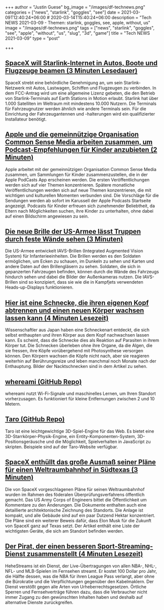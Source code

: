 +++
author = "Justin Guese"
bg_image = "/images/df-technews.png"
categories = ["news", "starlink", "goggles", "see"]
date = 2021-03-09T12:40:24+06:00 # 2020-03-14T15:40:24+06:00
description = "Tech NEWS 2021-03-09 - Themen: starlink, goggles, see, apple, without, us"
image = "/images/df-technews.png"
tags = ["news", "starlink", "goggles", "see", "apple", "without", "us", "slug", "3d", "game"]
title = "Tech NEWS 2021-03-09"
type = "post"

+++

## [SpaceX will Starlink-Internet in Autos, Boote und Flugzeuge beamen (3 Minuten Lesedauer)](https://www.theverge.com/2021/3/8/22319761/spacex-starlink-fcc-internet-cars-boats-aircraft)

 SpaceX strebt eine behördliche Genehmigung an, um sein Starlink-Netzwerk mit Autos, Lastwagen, Schiffen und Flugzeugen zu verbinden. In dem FCC-Antrag wird um eine allgemeine Lizenz gebeten, die den Betrieb von Starlink-Terminals auf Earth Stations in Motion erlaubt. Starlink hat über 1.000 Satelliten im Weltraum mit mindestens 10.000 Nutzern. Die Terminals für Fahrzeugnutzer werden ähnlich wie andere Terminals sein. Für die Einrichtung der Fahrzeugantennen und -halterungen wird ein qualifizierter Installateur benötigt.

## [Apple und die gemeinnützige Organisation Common Sense Media arbeiten zusammen, um Podcast-Empfehlungen für Kinder anzubieten (2 Minuten)](https://www.theverge.com/2021/3/8/22316197/apple-podcasts-common-sense-media-kids-content)

 Apple arbeitet mit der gemeinnützigen Organisation Common Sense Media zusammen, um Sammlungen für Kinder zusammenzustellen, die in der Apple PodCasts App erscheinen werden. Die ersten Veröffentlichungen werden sich auf vier Themen konzentrieren. Spätere monatliche Veröffentlichungen werden sich auf neue Themen konzentrieren, die mit wichtigen und kulturellen Momenten verbunden sind. Die Vorschläge für die Sendungen werden ab sofort im Karussell der Apple Podcasts Startseite angezeigt. Podcasts für Kinder erfreuen sich zunehmender Beliebtheit, da Eltern nach Möglichkeiten suchen, ihre Kinder zu unterhalten, ohne dabei auf einen Bildschirm angewiesen zu sein.

## [Die neue Brille der US-Armee lässt Truppen durch feste Wände sehen (3 Minuten)](https://interestingengineering.com/us-army-goggles-troops-see-through-solid-walls)

 Die US-Armee entwickelt IAVS-Brillen (Integrated Augmented Vision System) für Infanterieeinheiten. Die Brillen werden es den Soldaten ermöglichen, um Ecken zu schauen, im Dunkeln zu sehen und Karten und andere Daten auf den Brillengläsern zu sehen. Soldaten, die sich in gepanzerten Fahrzeugen befinden, können durch die Wände des Fahrzeugs hindurch sehen und dabei die Bilder der Außenkameras nutzen. Die IAVS-Brillen sind so konzipiert, dass sie wie die in Kampfjets verwendeten Heads-up-Displays funktionieren.

## [Hier ist eine Schnecke, die ihren eigenen Kopf abtrennen und einen neuen Körper wachsen lassen kann (4 Minuten Lesezeit)](https://www.vice.com/en/article/xgzjxj/heres-a-slug-that-can-sever-its-own-head-and-grow-a-new-body)

 Wissenschaftler aus Japan haben eine Schneckenart entdeckt, die sich selbst enthaupten und ihren Körper aus dem Kopf nachwachsen lassen kann. Es scheint, dass die Schnecke dies als Reaktion auf Parasiten in ihrem Körper tut. Die Schnecken überleben ohne ihre Organe, da die Algen, die sie fressen, ihre Köpfe vorübergehend mit Photosynthese versorgen können. Den Körpern wachsen die Köpfe nicht nach, aber sie reagieren weiterhin auf Berührungsreize und leben manchmal noch Monate nach der Enthauptung. Bilder der Nacktschnecken sind in dem Artikel zu sehen.

## [whereami (GitHub Repo)](https://github.com/kootenpv/whereami)

 whereami nutzt Wi-Fi-Signale und maschinelles Lernen, um Ihren Standort vorherzusagen. Es funktioniert für kleine Entfernungen zwischen 2 und 10 Metern.

## [Taro (GitHub Repo)](https://github.com/Cloud9c/taro)

 Taro ist eine leichtgewichtige 3D-Spiel-Engine für das Web. Es bietet eine 3D-Starrkörper-Physik-Engine, ein Entity-Komponenten-System, 3D-Positionsgeräusche und die Möglichkeit, Spielverhalten in JavaScript zu skripten. Beispiele sind auf der Taro-Website verfügbar.

## [SpaceX enthüllt das große Ausmaß seiner Pläne für einen Weltraumbahnhof in Südtexas (3 Minuten)](https://arstechnica.com/science/2021/03/spacex-reveals-the-grand-extent-of-its-starport-plans-in-south-texas/)

 Die von SpaceX vorgeschlagenen Pläne für seinen Weltraumbahnhof wurden im Rahmen des föderalen Überprüfungsverfahrens öffentlich gemacht. Das US Army Corps of Engineers bittet die Öffentlichkeit um Kommentare zu den Änderungen. Die Dokumente enthalten auch eine detaillierte architektonische Zeichnung des Standorts. Die Anlage ist kompakt, und alle Gebäude sind auf ein paar Dutzend Hektar konzentriert. Die Pläne sind ein weiterer Beweis dafür, dass Elon Musk für die Zukunft von SpaceX ganz auf Texas setzt. Der Artikel enthält eine Liste der wichtigsten Geräte, die sich am Standort befinden werden.

## [Der Pirat, der einen besseren Sport-Streaming-Dienst zusammenstellt (4 Minuten Lesezeit)](https://www.theverge.com/22303642/hehestreams-pirate-sports-streaming-service-nba-nfl-mlb-nhl)

 HeheStreams ist ein Dienst, der Live-Übertragungen von allen NBA-, NHL-, NFL- und MLB-Spielen im Fernsehen streamt. Er kostet 100 Dollar pro Jahr, die Hälfte dessen, was die NBA für ihren League Pass verlangt, aber ohne die Bürokratie und die Verpflichtungen gegenüber den Kabelmaklern. Der Dienst verstößt gegen alle Arten von Urheberrechtsgesetzen. Örtliche Sperren und Fernsehverträge führen dazu, dass die Verbraucher nicht immer Zugang zu den gewünschten Inhalten haben und deshalb auf alternative Dienste zurückgreifen.

